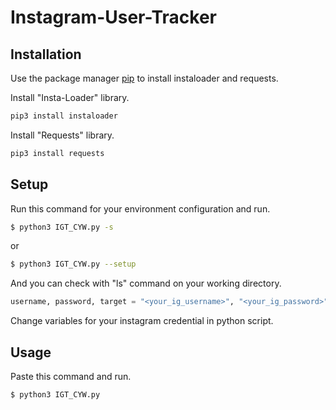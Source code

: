 # Instagram-User-Tracker

## Installation

Use the package manager [pip](https://pip.pypa.io/en/stable/) to install instaloader and requests.

Install "Insta-Loader" library.
```bash
pip3 install instaloader
```
Install "Requests" library.
```bash
pip3 install requests
```
## Setup
Run this command for your environment configuration and run.
```bash
$ python3 IGT_CYW.py -s
```
or
```bash
$ python3 IGT_CYW.py --setup
```
And you can check with "ls" command on your working directory.

```python
username, password, target = "<your_ig_username>", "<your_ig_password>", "<target_ig_username>"
```
Change variables for your instagram credential in python script.
## Usage
Paste this command and run.
```bash
$ python3 IGT_CYW.py
```
